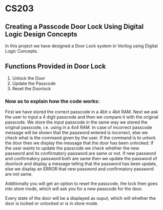 # CS203

## Creating a Passcode Door Lock Using Digital Logic Design Concepts

In this project we have designed a Door Lock system in Verilog using Digital Logic Concepts.

## Functions Provided in Door Lock

1. Unlock the Door
2. Update the Passcode
3. Reset the Doorlock

### Now as to explain how the code works:

First we have stored the correct passcode in a 4bit x 4bit RAM.
Next we ask the user to input a 4 digit passcode and then we compare it with the original passcode. We store the input passcode in the same way we stored the original passcode, i.e. using in a 4x4 RAM.
In case of incorrect passcode message will be shown that the password entered is incorrect, else we check what is the command given by the user.
If the command is to unlock the door then we display the message that the door has been unlocked.
If the user wants to update the passcode we check whether the new password and its confirmatory password are same or not.
If new password and confirmatory password both are same then we update the password of doorlock and display a message telling that the password has been update, else we display an ERROR that new password and confirmatory password are not same.

Additionally you will get an option to reset the passcode, the lock then goes into store mode, which will ask you for a new passcode for the door.

Every state of the door will be a displayed as ouput, which will whether the door is locked or unlocked or is in store mode.
